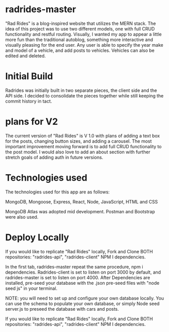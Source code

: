 # radrides-master


"Rad Rides" is a blog-inspired website that utilizes the MERN stack. The idea of this project was to use two different models, one with full CRUD functionality and restful routing. Visually, I wanted my app to appear a little more fun than the traditional autoblog, something more interactive and visually pleasing for the end user. Any user is able to specify the year make and model of a vehicle, and add posts to vehicles. Vehicles can also be edited and deleted.

# Initial Build

Radrides was initially built in two separate pieces, the client side and the API side. I decided to consolidate the pieces together while still keeping the commit history in tact.



# plans for V2

The current version of "Rad Rides" is V 1.0 with plans of adding a text box for the posts, changing button sizes, and adding a carousel. The most important improvement moving forward is to add full CRUD functionality to the post model. I would also love to add an about section with further stretch goals of adding auth in future versions.


# Technologies used
The technologies used for this app are as follows:


MongoDB, Mongoose, Express, React, Node, JavaScript, HTML and CSS

MongoDB Atlas was adopted mid development. Postman and Bootstrap were also used.


# Deploy Locally
If you would like to replicate "Rad Rides" locally, Fork and Clone BOTH repositories: "radrides-api", "radrides-client"
NPM I dependencies.

In the first tab, radrides-master repeat the same procedure, npm i dependencies. Radrides-client is set to listen on port 3000 by default, and radrides-master is set to listen on port 4000.
After Dependencies are installed, pre-seed your database with the .json pre-seed files with "node seed js" in your terminal.


NOTE: you will need to set up and configure your own database locally. You can use the schema to populate your own database, or simply Node seed server.js to preseed the database with cars and posts.


If you would like to replicate "Rad Rides" locally, Fork and Clone BOTH repositories: "radrides-api", "radrides-client"
NPM I dependencies.





